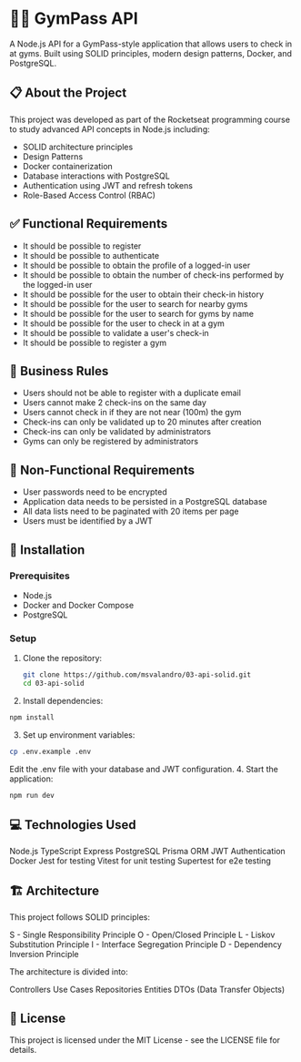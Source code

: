 # 🏋️‍♂️ GymPass API

A Node.js API for a GymPass-style application that allows users to check in at gyms. Built using SOLID principles, modern design patterns, Docker, and PostgreSQL.

## 📋 About the Project

This project was developed as part of the Rocketseat programming course to study advanced API concepts in Node.js including:

- SOLID architecture principles
- Design Patterns
- Docker containerization
- Database interactions with PostgreSQL
- Authentication using JWT and refresh tokens
- Role-Based Access Control (RBAC)

## ✅ Functional Requirements

- It should be possible to register
- It should be possible to authenticate
- It should be possible to obtain the profile of a logged-in user
- It should be possible to obtain the number of check-ins performed by the logged-in user
- It should be possible for the user to obtain their check-in history
- It should be possible for the user to search for nearby gyms
- It should be possible for the user to search for gyms by name
- It should be possible for the user to check in at a gym
- It should be possible to validate a user's check-in
- It should be possible to register a gym

## 📏 Business Rules

- Users should not be able to register with a duplicate email
- Users cannot make 2 check-ins on the same day
- Users cannot check in if they are not near (100m) the gym
- Check-ins can only be validated up to 20 minutes after creation
- Check-ins can only be validated by administrators
- Gyms can only be registered by administrators

## 🔧 Non-Functional Requirements

- User passwords need to be encrypted
- Application data needs to be persisted in a PostgreSQL database
- All data lists need to be paginated with 20 items per page
- Users must be identified by a JWT

## 🚀 Installation

### Prerequisites

- Node.js
- Docker and Docker Compose
- PostgreSQL

### Setup

1. Clone the repository:
   ```bash
   git clone https://github.com/msvalandro/03-api-solid.git
   cd 03-api-solid
   ```
2. Install dependencies:
  ```bash
  npm install
  ```
3. Set up environment variables:
  ```bash
  cp .env.example .env
  ```
Edit the .env file with your database and JWT configuration.
4. Start the application:
  ```bash
  npm run dev
  ```

## 💻 Technologies Used

Node.js
TypeScript
Express
PostgreSQL
Prisma ORM
JWT Authentication
Docker
Jest for testing
Vitest for unit testing
Supertest for e2e testing

## 🏗️ Architecture
This project follows SOLID principles:

S - Single Responsibility Principle
O - Open/Closed Principle
L - Liskov Substitution Principle
I - Interface Segregation Principle
D - Dependency Inversion Principle

The architecture is divided into:

Controllers
Use Cases
Repositories
Entities
DTOs (Data Transfer Objects)

## 📝 License
This project is licensed under the MIT License - see the LICENSE file for details.

